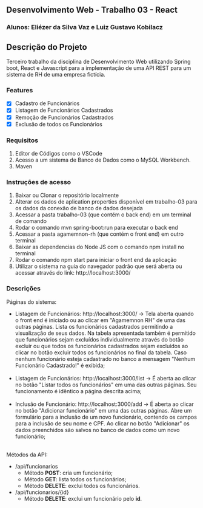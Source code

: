 ## Desenvolvimento Web - Trabalho 03 - React

### **Alunos**: Eliézer da Silva Vaz e Luiz Gustavo Kobilacz

## Descrição do Projeto
<p>Terceiro trabalho da disciplina de Desenvolvimento Web utilizando Spring boot, React e Javascript para a implementação de uma API REST para um sistema de RH de uma empresa fictícia.</p>

### Features

- [x] Cadastro de Funcionários
- [x] Listagem de Funcionários Cadastrados
- [x] Remoção de Funcionários Cadastrados  
- [x] Exclusão de todos os Funcionários

### Requisitos
1) Editor de Códigos como o VSCode
2) Acesso a um sistema de Banco de Dados como o MySQL Workbench.
3) Maven

### Instruções de acesso
<p>
  
1) Baixar ou Clonar o repositório localmente
2) Alterar os dados de aplication properties disponível em trabalho-03 para os dados da conexão de banco de dados desejada
3) Acessar a pasta trabalho-03 (que contém o back end) em um terminal de comando
4) Rodar o comando mvn spring-boot:run para executar o back end
5) Acessar a pasta agamemnon-rh (que contém o front end) em outro terminal
6) Baixar as dependencias do Node JS com o comando npm install no terminal
7) Rodar o comando npm start para iniciar o front end da aplicação
8) Utilizar o sistema na guia do navegador padrão que será aberta ou acessar através do link: http://localhost:3000/

</p>

### Descrições

<p>
Páginas do sistema:
  
* Listagem de Funcionários: http://localhost:3000/ -> Tela aberta quando o front end é iniciado ou ao clicar em "Agamemnon RH" de uma das outras páginas. Lista os funcionários cadastrados permitindo a visualização de seus dados. Na tabela apresentada também é permitido que funcionários sejam excluídos individualmente através do botão excluir ou que todos os funcionários cadastrados sejam excluídos ao clicar no botão excluir todos os funcionários no final da tabela. Caso nenhum funcionário esteja cadastrado no banco a mensagem "Nenhum Funcionário Cadastrado!" é exibida;<br><br>
* Listagem de Funcionários: http://localhost:3000/list -> É aberta ao clicar no botão "Listar todos os funcionários" em uma das outras páginas. Seu funcionamento é idêntico a página descrita acima;<br><br>
* Inclusão de Funcionário: http://localhost:3000/add -> É aberta ao clicar no botão "Adicionar funcionário" em uma das outras páginas. Abre um formulário para a inclusão de um novo funcionário, contendo os campos para a inclusão de seu nome e CPF. Ao clicar no botão "Adicionar" os dados preenchidos são salvos no banco de dados como um novo funcionário;<br> <br>
</p>

<p>
Métodos da API:
  
* /api/funcionarios
  - Método **POST**: cria um funcionário;
  - Método **GET**: lista todos os funcionários;
  - Método **DELETE**: exclui todos os funcionários.
* /api/funcionarios/{id}
  - Método **DELETE**: exclui um funcionário pelo **id**.
</p>
